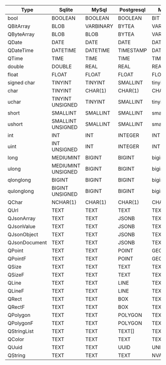 | Type  | Sqlite | MySql  | Postgresql| Ms Sql server |
|--------|--------|--------|--------|--------|
| bool | BOOLEAN | BOOLEAN | BOOLEAN | BIT |
| QBitArray | BLOB | VARBINARY | BYTEA | VARBINARY (MAX) |
| QByteArray | BLOB | BLOB | BYTEA | VARBINARY (MAX) |
| QDate | DATE | DATE | DATE | DATE |
| QDateTime | DATETIME | DATETIME | TIMESTAMP | DATETIME |
| QTime | TIME | TIME | TIME | TIME |
| double | DOUBLE | REAL | REAL | REAL |
| float | FLOAT | FLOAT | FLOAT | FLOAT(24) |
| signed char | TINYINT | TINYINT | SMALLINT | tinyint |
| char | TINYINT | CHAR(1) | CHAR(1) | CHAR(1) |
| uchar | TINYINT UNSIGNED | TINYINT | SMALLINT | tinyint |
| short | SMALLINT | SMALLINT | SMALLINT | smallint |
| ushort | SMALLINT UNSIGNED | SMALLINT | SMALLINT | smallint |
| int | INT | INT | INTEGER | INT |
| uint | INT UNSIGNED | INT | INTEGER | INT |
| long | MEDIUMINT | BIGINT | BIGINT | bigint |
| ulong | MEDIUMINT UNSIGNED | BIGINT | BIGINT | bigint |
| qlonglong | BIGINT | BIGINT | BIGINT | bigint |
| qulonglong | BIGINT UNSIGNED | BIGINT | BIGINT | bigint |
| QChar | NCHAR(1) | CHAR(1) | CHAR(1) | CHAR(1) |
| QUrl | TEXT | TEXT | TEXT | TEXT |
| QJsonArray | TEXT | TEXT | JSONB | TEXT |
| QJsonValue | TEXT | TEXT | JSONB | TEXT |
| QJsonObject | TEXT | TEXT | JSONB | TEXT |
| QJsonDocument | TEXT | TEXT | JSONB | TEXT |
| QPoint | TEXT | TEXT | POINT | GEOMETRY |
| QPointF | TEXT | TEXT | POINT | GEOMETRY |
| QSize | TEXT | TEXT | TEXT | TEXT |
| QSizeF | TEXT | TEXT | TEXT | TEXT |
| QLine | TEXT | TEXT | LINE | TEXT |
| QLineF | TEXT | TEXT | LINE | TEXT |
| QRect | TEXT | TEXT | BOX | TEXT |
| QRectF | TEXT | TEXT | BOX | TEXT |
| QPolygon | TEXT | TEXT | POLYGON | TEXT |
| QPolygonF | TEXT | TEXT | POLYGON | TEXT |
| QStringList | TEXT | TEXT | TEXT[] | TEXT |
| QColor | TEXT | TEXT | TEXT | TEXT |
| QUuid | TEXT | TEXT | UUID | UNIQUEIDENTIFIER |
| QString | TEXT | TEXT | TEXT | NVARCHAR(MAX) |
